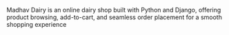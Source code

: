 Madhav Dairy is an online dairy shop built with Python and Django, offering product browsing, add-to-cart, and seamless order placement for a smooth shopping experience
